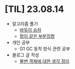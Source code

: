 # [TIL] 23.08.14

* 알고리즘 풀기
    * [바둑이 승차](../java_algorithm/inflearn_algorithm_lecture/src/dfs_and_bfs/바둑이_승차/Main.java)
    * [합이 같은 부분집합](../java_algorithm/inflearn_algorithm_lecture/src/dfs_and_bfs/합이_같은_부분집합/Main.java)
* 개인 공부
    * G1 GC 동작 방식 관련 공부
* 블로그 글 작성
  * [불변 객체에 대한 생각 정리](https://velog.io/@developerwan/%EB%B6%88%EB%B3%80-%EA%B0%9D%EC%B2%B4%EC%97%90-%EB%8C%80%ED%95%9C-%EC%83%9D%EA%B0%81-%EC%A0%95%EB%A6%AC)